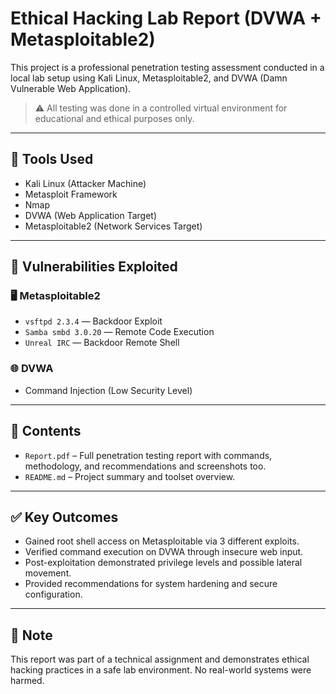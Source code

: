# Ethical Hacking Lab Report (DVWA + Metasploitable2)

This project is a professional penetration testing assessment conducted in a local lab setup using Kali Linux, Metasploitable2, and DVWA (Damn Vulnerable Web Application).

> ⚠️ All testing was done in a controlled virtual environment for educational and ethical purposes only.

---

## 🔧 Tools Used

- Kali Linux (Attacker Machine)
- Metasploit Framework
- Nmap
- DVWA (Web Application Target)
- Metasploitable2 (Network Services Target)

---

## 🧪 Vulnerabilities Exploited

### 🖥️ Metasploitable2
- `vsftpd 2.3.4` — Backdoor Exploit
- `Samba smbd 3.0.20` — Remote Code Execution
- `Unreal IRC` — Backdoor Remote Shell

### 🌐 DVWA
- Command Injection (Low Security Level)

---

## 📂 Contents

- `Report.pdf` – Full penetration testing report with commands, methodology, and recommendations and screenshots too.
- `README.md` – Project summary and toolset overview.

---

## ✅ Key Outcomes

- Gained root shell access on Metasploitable via 3 different exploits.
- Verified command execution on DVWA through insecure web input.
- Post-exploitation demonstrated privilege levels and possible lateral movement.
- Provided recommendations for system hardening and secure configuration.

---

## 📌 Note

This report was part of a technical assignment and demonstrates ethical hacking practices in a safe lab environment. No real-world systems were harmed.

